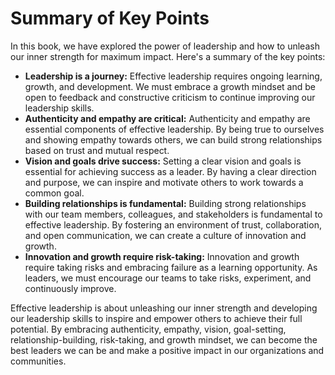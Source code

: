 Summary of Key Points
=============================================

In this book, we have explored the power of leadership and how to unleash our inner strength for maximum impact. Here's a summary of the key points:

* **Leadership is a journey:** Effective leadership requires ongoing learning, growth, and development. We must embrace a growth mindset and be open to feedback and constructive criticism to continue improving our leadership skills.
* **Authenticity and empathy are critical:** Authenticity and empathy are essential components of effective leadership. By being true to ourselves and showing empathy towards others, we can build strong relationships based on trust and mutual respect.
* **Vision and goals drive success:** Setting a clear vision and goals is essential for achieving success as a leader. By having a clear direction and purpose, we can inspire and motivate others to work towards a common goal.
* **Building relationships is fundamental:** Building strong relationships with our team members, colleagues, and stakeholders is fundamental to effective leadership. By fostering an environment of trust, collaboration, and open communication, we can create a culture of innovation and growth.
* **Innovation and growth require risk-taking:** Innovation and growth require taking risks and embracing failure as a learning opportunity. As leaders, we must encourage our teams to take risks, experiment, and continuously improve.

Effective leadership is about unleashing our inner strength and developing our leadership skills to inspire and empower others to achieve their full potential. By embracing authenticity, empathy, vision, goal-setting, relationship-building, risk-taking, and growth mindset, we can become the best leaders we can be and make a positive impact in our organizations and communities.
